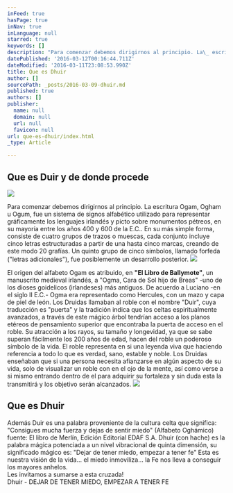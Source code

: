 ```yaml
---
inFeed: true
hasPage: true
inNav: true
inLanguage: null
starred: true
keywords: []
description: "Para comenzar debemos dirigirnos al principio. La\_ escritura\_ Ogam,\_ Ogham\_ u\_ Ogum, fue un sistema de signos alfabético utilizado para representar gráficamente los\_ lenguajes\_ irlandés\_ y\_ picto\_ sobre monumentos pétreos, en su mayoría entre los años\_ 400\_ y\_ 600\_ de la\_ E.C..\nEn su más simple forma, consiste de cuatro grupos de\_ trazos\_ o muescas, cada conjunto incluye cinco\_ letras\_ estructuradas a partir de una hasta cinco marcas, creando de este modo 20 grafías. Un quinto grupo de cinco símbolos, llamado\_ forfeda\_ (\"letras adicionales\"), fue posiblemente un desarrollo posterior.\_"
datePublished: '2016-03-12T00:16:44.711Z'
dateModified: '2016-03-11T23:08:53.990Z'
title: Que es Dhuir
author: []
sourcePath: _posts/2016-03-09-dhuir.md
published: true
authors: []
publisher:
  name: null
  domain: null
  url: null
  favicon: null
url: que-es-dhuir/index.html
_type: Article

---
```

## Que es Duir y de donde procede
![](https://s3-us-west-2.amazonaws.com/the-grid-img/p/d83f298cf8a206d45c40a4857106e85667cbb8aa.jpg)

Para comenzar debemos dirigirnos al principio. La  escritura  Ogam,  Ogham  u  Ogum, fue un sistema de signos alfabético utilizado para representar gráficamente los  lenguajes  irlandés  y  picto  sobre monumentos pétreos, en su mayoría entre los años  400  y  600  de la  E.C..
En su más simple forma, consiste de cuatro grupos de  trazos  o muescas, cada conjunto incluye cinco  letras  estructuradas a partir de una hasta cinco marcas, creando de este modo 20 grafías. Un quinto grupo de cinco símbolos, llamado  forfeda  ("letras adicionales"), fue posiblemente un desarrollo posterior. ![](https://the-grid-user-content.s3-us-west-2.amazonaws.com/20422e02-3497-443c-90f1-b7a3b0c249ce.png)

El origen del alfabeto Ogam es atribuido, en **"El Libro de Ballymote"**, un manuscrito medieval irlandés, a "Ogma, Cara de Sol hijo de Breas" -uno de los dioses goidelicos (irlandeses) más antiguos. De acuerdo a Luciano -en el siglo II E.C.- Ogma era representado como Hercules, con un mazo y capa de piel de león.
Los Druidas llamaban al roble con el nombre "Duir", cuya traducción es "puerta" y la tradición indica que los celtas espiritualmente avanzados, a través de este mágico árbol tendrían acceso a los planos etéreos de pensamiento superior que encontraba la puerta de acceso en el roble. 
Su atracción a los rayos, su tamaño y longevidad, ya que se sabe superan fácilmente los 200 años de edad, hacen del roble un poderoso símbolo de la vida. El roble representa en si una leyenda viva que haciendo referencia a todo lo que es verdad, sano, estable y noble.
Los Druidas enseñaban que si una persona necesita afianzarse en algún aspecto de su vida, solo de visualizar un roble con en el ojo de la mente, así como verse a si mismo entrando dentro de el para adquirir su fortaleza y sin duda esta la transmitirá y los objetivo serán alcanzados.
![](https://s3-us-west-2.amazonaws.com/the-grid-img/p/d42d333ff3851f1dfd61c3a1865661b38f0a171d.jpg)

## Que es Dhuir

Además Duir es una palabra proveniente de la cultura celta que significa: "Consigues mucha fuerza y dejas de sentir miedo" (Alfabeto Oghámico) fuente: El libro de Merlín, Edición Editorial EDAF S.A.
Dhuir (con hache) es la palabra mágica potenciada a un nivel vibracional de quinta dimensión, su significado mágico es: "Dejar de tener miedo, empezar a tener fe" Esta es nuestra visión de la vida... el miedo inmoviliza... la Fe nos lleva a conseguir los mayores anhelos.  
Les invitamos a sumarse a esta cruzada!  
Dhuir - DEJAR DE TENER MIEDO, EMPEZAR A TENER FE